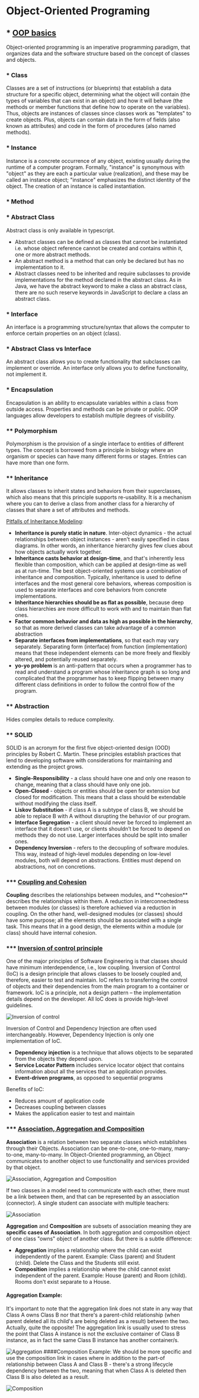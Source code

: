 # Object-Oriented Programing

## \* [OOP basics](https://www.imaginarycloud.com/blog/functional-programming-vs-oop/#key)

Object-oriented programming is an imperative programming paradigm,
that organizes data and the software structure based on the concept of classes and objects.

### \* Class

Classes are a set of instructions (or blueprints)
that establish a data structure for a specific object,
determining what the object will contain
(the types of variables that can exist in an object)
and how it will behave (the methods or member functions
that define how to operate on the variables).
Thus, objects are instances of classes since classes work
as "templates" to create objects.
Plus, objects can contain data in the form of fields
(also known as attributes)
and code in the form of procedures (also named methods).

### \* Instance

Instance is a concrete occurrence of any object, existing usually during the runtime of a computer program.
Formally, "instance" is synonymous with "object" as they are each a particular value (realization),
and these may be called an instance object; "instance" emphasizes the distinct identity of the object.
The creation of an instance is called instantiation.

### \* Method

### \* Abstract Class

Abstract class is only available in typescript.

- Abstract classes can be defined as classes that cannot be instantiated
  i.e. whose object reference cannot be created and contains within it,
  one or more abstract methods.
- An abstract method is a method that can only be declared
  but has no implementation to it.
- Abstract classes need to be inherited and require subclasses
  to provide implementations for the method declared in the abstract class.
  As in Java, we have the abstract keyword to make a class an abstract class,
  there are no such reserve keywords in JavaScript to declare a class an abstract class.

### \* Interface

An interface is a programming structure/syntax
that allows the computer to enforce certain properties on an object (class).

### \* Abstract Class vs Interface

An abstract class allows you to create functionality
that subclasses can implement or override.
An interface only allows you to define functionality, not implement it.

### \* Encapsulation

Encapsulation is an ability to encapsulate variables within a class from outside access.
Properties and methods can be private or public.
OOP languages allow developers to establish multiple degrees of visibility.

### \*\* Polymorphism

Polymorphism is the provision of a single interface to entities of different types.
The concept is borrowed from a principle in biology where an organism or species can have many different forms or stages.
Entries can have more than one form.

### \*\* Inheritance

It allows classes to inherit states and behaviors from their superclasses,
which also means that this principle supports re-usability.
It is a mechanism where you can to derive a class from another class
for a hierarchy of classes that share a set of attributes and methods.

[Pitfalls of Inheritance Modeling](https://www.codemag.com/article/0002081/Some-Pitfalls-of-Inheritance):

- **Inheritance is purely static in nature**. Inter-object dynamics -
  the actual relationships between object instances -
  aren't easily specified in class diagrams.
  In other words, an inheritance hierarchy gives few clues
  about how objects actually work together.
- **Inheritance casts behavior at design-time**,
  and that's inherently less flexible than composition,
  which can be applied at design-time as well as at run-time.
  The best object-oriented systems use a combination of
  inheritance and composition. Typically, inheritance is
  used to define interfaces and the most general core behaviors,
  whereas composition is used to separate interfaces and core
  behaviors from concrete implementations.
- **Inheritance hierarchies should be as flat as possible**,
  because deep class hierarchies are more difficult
  to work with and to maintain than flat ones.
- **Factor common behavior and data as high as possible in the hierarchy**,
  so that as more derived classes can take advantage of a common abstraction
- **Separate interfaces from implementations**,
  so that each may vary separately. Separating form (interface)
  from function (implementation) means that these independent elements
  can be more freely and flexibly altered, and potentially reused separately.
- **yo-yo problem** is an anti-pattern that occurs when a programmer
  has to read and understand a program whose inheritance graph is so long
  and complicated that the programmer has to keep flipping between
  many different class definitions in order to follow the control flow of the program.

### \*\* Abstraction

Hides complex details to reduce complexity.

### \*\* SOLID

SOLID is an acronym for the first five object-oriented design (OOD)
principles by Robert C. Martin.
These principles establish practices that lend to developing software
with considerations for maintaining and extending as the project grows.

- **Single-Responsibility** - a class should have one and only one reason to change,
  meaning that a class should have only one job.
- **Open-Closed** - objects or entities should be open for extension
  but closed for modification. This means that a class should be extendable without modifying the class itself.
- **Liskov Substitution** - if class A is a subtype of class B,
  we should be able to replace B with A without disrupting the behavior of our program.
- **Interface Segregation** - a client should never be forced to implement
  an interface that it doesn’t use, or clients shouldn’t be forced to depend
  on methods they do not use. Larger interfaces should be split into smaller ones.
- **Dependency Inversion** - refers to the decoupling of software modules.
  This way, instead of high-level modules depending on low-level modules,
  both will depend on abstractions. Entities must depend on abstractions, not on concretions.
  
### \*\*\* [Coupling and Cohesion](https://home.adelphi.edu/sbloch/class/adages/coupling_cohesion.html)

**Coupling** describes the relationships between modules,
and **cohesion\*\* describes the relationships within them.
A reduction in interconnectedness between modules (or classes)
is therefore achieved via a reduction in coupling.
On the other hand, well-designed modules (or classes) should have some purpose;
all the elements should be associated with a single task.
This means that in a good design, the elements within a module (or class)
should have internal cohesion.

### \*\*\* [Inversion of control principle](https://www.educative.io/edpresso/what-is-inversion-of-control)

One of the major principles of Software Engineering is that classes should have
minimum interdependence, i.e., low coupling. Inversion of Control (IoC)
is a design principle that allows classes to be loosely coupled and,
therefore, easier to test and maintain. IoC refers to transferring the control
of objects and their dependencies from the main program to a container
or framework. IoC is a principle, not a design pattern – the implementation
details depend on the developer. All IoC does is provide high-level guidelines.

![Inversion of control](images/inversion-of-control.png)

Inversion of Control and Dependency Injection are often used interchangeably.
However, Dependency Injection is only one implementation of IoC.

- **Dependency injection** is a technique that allows objects to be separated
  from the objects they depend upon.
- **Service Locator Pattern** includes service locator object that contains
  information about all the services that an application provides.
- **Event-driven programs**, as opposed to sequential programs

Benefits of IoC:

- Reduces amount of application code
- Decreases coupling between classes
- Makes the application easier to test and maintain

### \*\*\* [Association, Aggregation and Composition](https://www.visual-paradigm.com/guide/uml-unified-modeling-language/uml-aggregation-vs-composition/)

**Association** is a relation between two separate classes which establishes through
their Objects. Association can be one-to-one, one-to-many, many-to-one, many-to-many.
In Object-Oriented programming, an Object communicates to another object to use
functionality and services provided by that object.

![Association, Aggregation and Composition](images/association-aggregation-composition.png)

If two classes in a model need to communicate with each other, there must be a link
between them, and that can be represented by an association (connector).
A single student can associate with multiple teachers:

![Association](images/association.png)

**Aggregation** and **Composition** are subsets of association meaning they are
**specific cases of Association**. In both aggregation and composition object of one class
"owns" object of another class. But there is a subtle difference:

- **Aggregation** implies a relationship where the child can exist independently
  of the parent. Example: Class (parent) and Student (child).
  Delete the Class and the Students still exist.
- **Composition** implies a relationship where the child cannot exist independent of the
  parent. Example: House (parent) and Room (child). Rooms don't exist separate to a House.

#### Aggregation Example:

It's important to note that the aggregation link does not state in any way that
Class A owns Class B nor that there's a parent-child relationship
(when parent deleted all its child's are being deleted as a result) between the two.
Actually, quite the opposite! The aggregation link is usually used to stress
the point that Class A instance is not the exclusive container of Class B instance,
as in fact the same Class B instance has another container/s.

![Aggregation](images/aggregation.png)
####Composition Example:
We should be more specific and use the composition link in cases where in addition
to the part-of relationship between Class A and Class B - there's a strong lifecycle
dependency between the two, meaning that when Class A is deleted then Class B is
also deleted as a result.

![Composition](images/composition.png)
